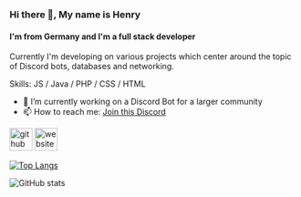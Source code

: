 ### Hi there 👋, My name is Henry
#### I'm from Germany and I'm a full stack developer
Currently I'm developing on various projects which center around the topic of Discord bots, databases and networking. 

Skills: JS / Java / PHP / CSS / HTML 

- 🔭 I’m currently working on a Discord Bot for a larger community 
- 📫 How to reach me: [Join this Discord](https://discord.com/invite/p8sysSaVzt) 


[<img src='https://cdn.jsdelivr.net/npm/simple-icons@3.0.1/icons/github.svg' alt='github' height='40'>](https://github.com/henry-herrmann)  [<img src='https://cdn.jsdelivr.net/npm/simple-icons@3.0.1/icons/icloud.svg' alt='website' height='40'>](https://rjks.us)  

[![Top Langs](https://github-readme-stats.vercel.app/api/top-langs/?username=henry-herrmann)](https://github.com/anuraghazra/github-readme-stats)

![GitHub stats](https://github-readme-stats.vercel.app/api?username=henry-herrmann&show_icons=true&count_private=true)  

